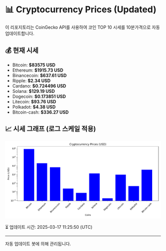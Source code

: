 
# 📊 Cryptocurrency Prices (Updated)

이 리포지토리는 CoinGecko API를 사용하여 코인 TOP 10 시세를 10분가격으로 자동 업데이트합니다.

## 💰 현재 시세
- Bitcoin: **$83575 USD**
- Ethereum: **$1915.73 USD**
- Binancecoin: **$637.61 USD**
- Ripple: **$2.34 USD**
- Cardano: **$0.724496 USD**
- Solana: **$129.19 USD**
- Dogecoin: **$0.173851 USD**
- Litecoin: **$93.76 USD**
- Polkadot: **$4.38 USD**
- Bitcoin-cash: **$336.27 USD**

## 📈 시세 그래프 (로그 스케일 적용)
![Crypto Prices](crypto_prices.png)

⏳ 업데이트 시간: 2025-03-17 11:25:50 (UTC)

---
자동 업데이트 봇에 의해 관리됩니다.
